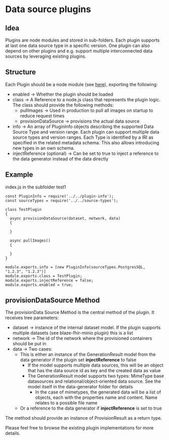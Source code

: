 # Data source plugins

## Idea

Plugins are node modules and stored in sub-folders. Each plugin supports at last one data source type in a specific version. One plugin can also depend on other plugins and e.g. support multiple interconnected data sources by leveraging existing plugins.

## Structure

Each Plugin should be a node module (see [here](https://nodejs.org/api/modules.html#modules_folders_as_modules)), exporting the following: 

- enabled -> Whether the plugin should be loaded
- class -> A Reference to a node.js class that represents the plugin logic. The class should provide the following methods: 
    - pullImages -> Used in production to pull all images on startup to reduce request times
    - provisionDataSource -> provisions the actual data source
- info -> An array of PluginInfo objects describing the supported Data Source Type and version range. Each plugin can support multiple data source types and version ranges. Each Type is identified by a IRI as specified in the related metadata schema. This also allows introducing new types in an own schema. 
- injectReference (optional) -> Can be set to true to inject a reference to the data generator instead of the data directly

## Example 

index.js in the subfolder test1
```
const PluginInfo = require('../../plugin-info');
const sourceTypes = require('../../source-types');

class TestPlugin
{
  async provisionDataSource(dataset, network, data) 
  {
   
  }

  async pullImages()
  {

  }
}

module.exports.info = [new PluginInfo(sourceTypes.PostgresSQL, "1.2.3", "1.2.3")]
module.exports.class = TestPlugin;
module.exports.injectReference = false;
module.exports.enabled = true;
```

## provisionDataSource Method

The provisionData Source Method is the central method of the plugin. It receives tree parameters: 

- dataset -> instance of the internal dataset model. If the plugin supports multiple datasets (see blaze-fhir-minio plugin) this is a list
- network -> The id of the network where the provisioned containers should be put in
- data -> Two cases:
    - This is either an instance of the GenerationResult model from the data generator if the plugin set __injectReference__ to false
        - If the model supports multiple data sources, this will be an object that has the data source id as key and the created data as value
        - The GenerationResult model supports two types: MimeType base datasources and relational/object-oriented data source. See the model itself in the data-generator folder for details
            - In the case of mimetypes, the generated data will be a list of objects, each with the properties name and content. Name relates to a possible file name
    - Or a reference to the data generator if __injectReference__ is set to true

The method should provide an instance of ProvisionResult as a return type. 

Please feel free to browse the existing plugin implementations for more details.